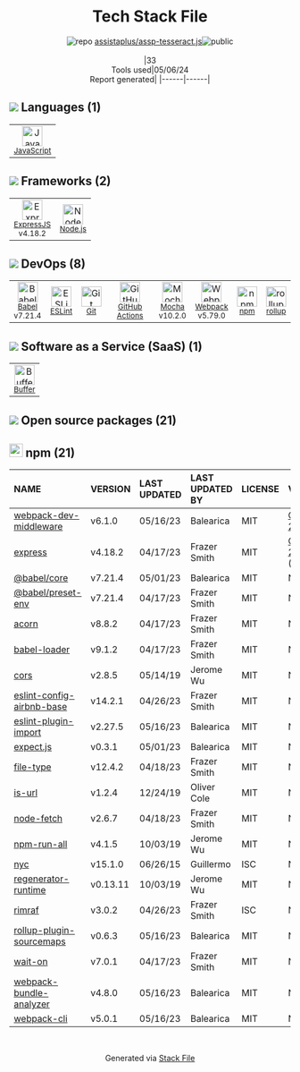 <!--
&lt;--- Readme.md Snippet without images Start ---&gt;
## Tech Stack
assistaplus/assp-tesseract.js is built on the following main stack:

- [JavaScript](https://developer.mozilla.org/en-US/docs/Web/JavaScript) – Languages
- [ExpressJS](http://expressjs.com/) – Microframeworks (Backend)
- [Node.js](http://nodejs.org/) – Frameworks (Full Stack)
- [Babel](http://babeljs.io/) – JavaScript Compilers
- [ESLint](http://eslint.org/) – Code Review
- [GitHub Actions](https://github.com/features/actions) – Continuous Integration
- [Mocha](http://mochajs.org/) – Javascript Testing Framework
- [Webpack](http://webpack.js.org) – JS Build Tools / JS Task Runners
- [rollup](http://rollupjs.org/) – JS Build Tools / JS Task Runners
- [Buffer](https://bufferapp.com/) – Social Media Tools

Full tech stack [here](/techstack.md)

&lt;--- Readme.md Snippet without images End ---&gt;

&lt;--- Readme.md Snippet with images Start ---&gt;
## Tech Stack
assistaplus/assp-tesseract.js is built on the following main stack:

- <img width='25' height='25' src='https://img.stackshare.io/service/1209/javascript.jpeg' alt='JavaScript'/> [JavaScript](https://developer.mozilla.org/en-US/docs/Web/JavaScript) – Languages
- <img width='25' height='25' src='https://img.stackshare.io/service/1163/hashtag.png' alt='ExpressJS'/> [ExpressJS](http://expressjs.com/) – Microframeworks (Backend)
- <img width='25' height='25' src='https://img.stackshare.io/service/1011/n1JRsFeB_400x400.png' alt='Node.js'/> [Node.js](http://nodejs.org/) – Frameworks (Full Stack)
- <img width='25' height='25' src='https://img.stackshare.io/service/2739/-1wfGjNw.png' alt='Babel'/> [Babel](http://babeljs.io/) – JavaScript Compilers
- <img width='25' height='25' src='https://img.stackshare.io/service/3337/Q4L7Jncy.jpg' alt='ESLint'/> [ESLint](http://eslint.org/) – Code Review
- <img width='25' height='25' src='https://img.stackshare.io/service/11563/actions.png' alt='GitHub Actions'/> [GitHub Actions](https://github.com/features/actions) – Continuous Integration
- <img width='25' height='25' src='https://img.stackshare.io/service/832/mocha.png' alt='Mocha'/> [Mocha](http://mochajs.org/) – Javascript Testing Framework
- <img width='25' height='25' src='https://img.stackshare.io/service/1682/IMG_4636.PNG' alt='Webpack'/> [Webpack](http://webpack.js.org) – JS Build Tools / JS Task Runners
- <img width='25' height='25' src='https://img.stackshare.io/service/4423/zE8RTn9E_400x400.jpg' alt='rollup'/> [rollup](http://rollupjs.org/) – JS Build Tools / JS Task Runners
- <img width='25' height='25' src='https://img.stackshare.io/service/825/hnc3q-7x.jpg' alt='Buffer'/> [Buffer](https://bufferapp.com/) – Social Media Tools

Full tech stack [here](/techstack.md)

&lt;--- Readme.md Snippet with images End ---&gt;
-->
<div align="center">

# Tech Stack File
![](https://img.stackshare.io/repo.svg "repo") [assistaplus/assp-tesseract.js](https://github.com/assistaplus/assp-tesseract.js)![](https://img.stackshare.io/public_badge.svg "public")
<br/><br/>
|33<br/>Tools used|05/06/24 <br/>Report generated|
|------|------|
</div>

## <img src='https://img.stackshare.io/languages.svg'/> Languages (1)
<table><tr>
  <td align='center'>
  <img width='36' height='36' src='https://img.stackshare.io/service/1209/javascript.jpeg' alt='JavaScript'>
  <br>
  <sub><a href="https://developer.mozilla.org/en-US/docs/Web/JavaScript">JavaScript</a></sub>
  <br>
  <sub></sub>
</td>

</tr>
</table>

## <img src='https://img.stackshare.io/frameworks.svg'/> Frameworks (2)
<table><tr>
  <td align='center'>
  <img width='36' height='36' src='https://img.stackshare.io/service/1163/hashtag.png' alt='ExpressJS'>
  <br>
  <sub><a href="http://expressjs.com/">ExpressJS</a></sub>
  <br>
  <sub>v4.18.2</sub>
</td>

<td align='center'>
  <img width='36' height='36' src='https://img.stackshare.io/service/1011/n1JRsFeB_400x400.png' alt='Node.js'>
  <br>
  <sub><a href="http://nodejs.org/">Node.js</a></sub>
  <br>
  <sub></sub>
</td>

</tr>
</table>

## <img src='https://img.stackshare.io/devops.svg'/> DevOps (8)
<table><tr>
  <td align='center'>
  <img width='36' height='36' src='https://img.stackshare.io/service/2739/-1wfGjNw.png' alt='Babel'>
  <br>
  <sub><a href="http://babeljs.io/">Babel</a></sub>
  <br>
  <sub>v7.21.4</sub>
</td>

<td align='center'>
  <img width='36' height='36' src='https://img.stackshare.io/service/3337/Q4L7Jncy.jpg' alt='ESLint'>
  <br>
  <sub><a href="http://eslint.org/">ESLint</a></sub>
  <br>
  <sub></sub>
</td>

<td align='center'>
  <img width='36' height='36' src='https://img.stackshare.io/service/1046/git.png' alt='Git'>
  <br>
  <sub><a href="http://git-scm.com/">Git</a></sub>
  <br>
  <sub></sub>
</td>

<td align='center'>
  <img width='36' height='36' src='https://img.stackshare.io/service/11563/actions.png' alt='GitHub Actions'>
  <br>
  <sub><a href="https://github.com/features/actions">GitHub Actions</a></sub>
  <br>
  <sub></sub>
</td>

<td align='center'>
  <img width='36' height='36' src='https://img.stackshare.io/service/832/mocha.png' alt='Mocha'>
  <br>
  <sub><a href="http://mochajs.org/">Mocha</a></sub>
  <br>
  <sub>v10.2.0</sub>
</td>

<td align='center'>
  <img width='36' height='36' src='https://img.stackshare.io/service/1682/IMG_4636.PNG' alt='Webpack'>
  <br>
  <sub><a href="http://webpack.js.org">Webpack</a></sub>
  <br>
  <sub>v5.79.0</sub>
</td>

<td align='center'>
  <img width='36' height='36' src='https://img.stackshare.io/service/1120/lejvzrnlpb308aftn31u.png' alt='npm'>
  <br>
  <sub><a href="https://www.npmjs.com/">npm</a></sub>
  <br>
  <sub></sub>
</td>

<td align='center'>
  <img width='36' height='36' src='https://img.stackshare.io/service/4423/zE8RTn9E_400x400.jpg' alt='rollup'>
  <br>
  <sub><a href="http://rollupjs.org/">rollup</a></sub>
  <br>
  <sub></sub>
</td>

</tr>
</table>

## <img src='https://img.stackshare.io/saas.svg'/> Software as a Service (SaaS) (1)
<table><tr>
  <td align='center'>
  <img width='36' height='36' src='https://img.stackshare.io/service/825/hnc3q-7x.jpg' alt='Buffer'>
  <br>
  <sub><a href="https://bufferapp.com/">Buffer</a></sub>
  <br>
  <sub></sub>
</td>

</tr>
</table>


## <img src='https://img.stackshare.io/group.svg' /> Open source packages (21)</h2>

## <img width='24' height='24' src='https://img.stackshare.io/service/1120/lejvzrnlpb308aftn31u.png'/> npm (21)

|NAME|VERSION|LAST UPDATED|LAST UPDATED BY|LICENSE|VULNERABILITIES|
|:------|:------|:------|:------|:------|:------|
|[webpack-dev-middleware](https://www.npmjs.com/webpack-dev-middleware)|v6.1.0|05/16/23|Balearica |MIT|[CVE-2024-29180](https://github.com/advisories/GHSA-wr3j-pwj9-hqq6) (High)|
|[express](https://www.npmjs.com/express)|v4.18.2|04/17/23|Frazer Smith |MIT|[CVE-2024-29041](https://github.com/advisories/GHSA-rv95-896h-c2vc) (Moderate)|
|[@babel/core](https://www.npmjs.com/@babel/core)|v7.21.4|05/01/23|Balearica |MIT|N/A|
|[@babel/preset-env](https://www.npmjs.com/@babel/preset-env)|v7.21.4|04/17/23|Frazer Smith |MIT|N/A|
|[acorn](https://www.npmjs.com/acorn)|v8.8.2|04/17/23|Frazer Smith |MIT|N/A|
|[babel-loader](https://www.npmjs.com/babel-loader)|v9.1.2|04/17/23|Frazer Smith |MIT|N/A|
|[cors](https://www.npmjs.com/cors)|v2.8.5|05/14/19|Jerome Wu |MIT|N/A|
|[eslint-config-airbnb-base](https://www.npmjs.com/eslint-config-airbnb-base)|v14.2.1|04/26/23|Frazer Smith |MIT|N/A|
|[eslint-plugin-import](https://www.npmjs.com/eslint-plugin-import)|v2.27.5|05/16/23|Balearica |MIT|N/A|
|[expect.js](https://www.npmjs.com/expect.js)|v0.3.1|05/01/23|Balearica |MIT|N/A|
|[file-type](https://www.npmjs.com/file-type)|v12.4.2|04/18/23|Frazer Smith |MIT|N/A|
|[is-url](https://www.npmjs.com/is-url)|v1.2.4|12/24/19|Oliver Cole |MIT|N/A|
|[node-fetch](https://www.npmjs.com/node-fetch)|v2.6.7|04/18/23|Frazer Smith |MIT|N/A|
|[npm-run-all](https://www.npmjs.com/npm-run-all)|v4.1.5|10/03/19|Jerome Wu |MIT|N/A|
|[nyc](https://www.npmjs.com/nyc)|v15.1.0|06/26/15|Guillermo |ISC|N/A|
|[regenerator-runtime](https://www.npmjs.com/regenerator-runtime)|v0.13.11|10/03/19|Jerome Wu |MIT|N/A|
|[rimraf](https://www.npmjs.com/rimraf)|v3.0.2|04/26/23|Frazer Smith |ISC|N/A|
|[rollup-plugin-sourcemaps](https://www.npmjs.com/rollup-plugin-sourcemaps)|v0.6.3|05/16/23|Balearica |MIT|N/A|
|[wait-on](https://www.npmjs.com/wait-on)|v7.0.1|04/17/23|Frazer Smith |MIT|N/A|
|[webpack-bundle-analyzer](https://www.npmjs.com/webpack-bundle-analyzer)|v4.8.0|05/16/23|Balearica |MIT|N/A|
|[webpack-cli](https://www.npmjs.com/webpack-cli)|v5.0.1|05/16/23|Balearica |MIT|N/A|

<br/>
<div align='center'>

Generated via [Stack File](https://github.com/marketplace/stack-file)
